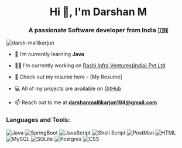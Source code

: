 <h1 align="center">Hi 👋, I'm Darshan M</h1>
<h3 align="center">A passionate Software developer from India 🇮🇳 </h3>

<p align="left"> <img src="https://komarev.com/ghpvc/?username=darsh-mallikarjun&label=Profile%20views&color=0e75b6&style=flat" alt="darsh-mallikarjun" /> </p>

- 🌱 I’m currently learning **Java**

- 👨‍💻 I’m currently working on [Rashi Infra Ventures(India) Pvt Ltd]([https://github.com/AOSSIE-Org/Resonate](https://www.rashiventures.com/))

- 📑 Check out my resume here - [My Resume]

- 💻 All of my projects are available on [GitHub](https://github.com/darsh-mallikarjun)

- 📫 Reach out to me at **darshanmallikarjun194@gmail.com**

<h3 align="left">Languages and Tools:</h3>

![Java](https://img.shields.io/badge/java-%23323330.svg?style=flat&logo=java&logoColor=%23F7DF1E) ![SpringBoot](https://img.shields.io/badge/springboot-%2300f.svg?style=flat&logo=springboot&logoColor=white)  ![JavaScript](https://img.shields.io/badge/javascript-%23323330.svg?style=flat&logo=javascript&logoColor=%23F7DF1E) ![Shell Script](https://img.shields.io/badge/shell_script-%23121011.svg?style=flat&logo=gnu-bash&logoColor=white)  ![PostMan](https://img.shields.io/badge/postman-%23316192.svg?style=flat&logo=postman&logoColor=white) ![HTML](https://img.shields.io/badge/html-%23323330.svg?style=flat&logo=html&logoColor=%23F7DF1E) 
![MySQL](https://img.shields.io/badge/mysql-%2300f.svg?style=flat&logo=mysql&logoColor=white) ![SQLite](https://img.shields.io/badge/sqlite-%2307405e.svg?style=flat&logo=sqlite&logoColor=white) ![Postgres](https://img.shields.io/badge/postgres-%23316192.svg?style=flat&logo=postgresql&logoColor=white)  ![CSS](https://img.shields.io/badge/css-%2307405e.svg?style=flat&logo=css&logoColor=white)
